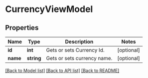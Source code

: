 # CurrencyViewModel

## Properties
Name | Type | Description | Notes
------------ | ------------- | ------------- | -------------
**id** | **int** | Gets or sets Currency Id. | [optional] 
**name** | **string** | Gets or sets currency name. | [optional] 

[[Back to Model list]](../../README.md#documentation-for-models) [[Back to API list]](../../README.md#documentation-for-api-endpoints) [[Back to README]](../../README.md)

